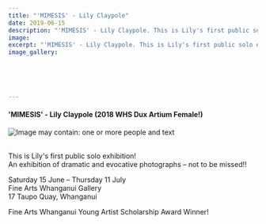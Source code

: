 ```yaml
---
title: "'MIMESIS' - Lily Claypole"
date: 2019-06-15
description: "'MIMESIS' - Lily Claypole. This is Lily's first public solo exhibition. An exhibition of dramatic & evocative photographs..."
image: 
excerpt: "'MIMESIS' - Lily Claypole. This is Lily's first public solo exhibition. An exhibition of dramatic and evocative photographs – not to be missed"
image_gallery:
    
    
    
    
    
---
```


<h4><span>'MIMESIS' - Lily Claypole&nbsp;<span>(2018 WHS Dux Artium Female!)</span></span></h4>
<p><img src="https://scontent-syd2-1.xx.fbcdn.net/v/t1.0-9/61905130_2244444992271333_6260570606706622464_n.jpg?_nc_cat=107&amp;_nc_eui2=AeEJWW4l9c5kbFWx9zCqXdf4nyv_WZEzQivUmldwzF5yV7p2zt1_AbPpbZjYKjnlXpsBbM1AZdCh257V6pqENt42EBe1n7Ds_Se4fMy7DlYf9w&amp;_nc_ht=scontent-syd2-1.xx&amp;oh=d77b0cbba78bef40e5a309c6a3c2d3c4&amp;oe=5D52DD0D" alt="Image may contain: one or more people and text" /></p>
<p>&nbsp;<br />This is Lily's first public solo exhibition!&nbsp;<span class="_5mfr"><span class="_6qdm"><br /></span></span>An exhibition of dramatic and evocative photographs &ndash; not to be missed!!</p>
<div class="text_exposed_show">
<p>Saturday 15 June &ndash; Thursday 11 July<br />Fine Arts Whanganui Gallery<br />17 Taupo Quay, Whanganui</p>
<p>Fine Arts Whanganui Young Artist Scholarship Award Winner!&nbsp;</p>
</div>

